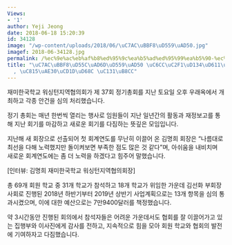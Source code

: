 ```yaml
---
Views:
- '1'
author: Yeji Jeong
date: 2018-06-18 15:20:39
id: 34128
image: "/wp-content/uploads/2018/06/\uC7AC\uBBF8\uD559\uAD50.jpg"
imagef: 2018-06-34128.jpg
permalink: /%ec%9e%ac%eb%af%b8%ed%95%9c%ea%b5%ad%ed%95%99%ea%b5%90-%ec%9b%8c%ec%8b%b1%ed%84%b4%ed%98%91%ec%9d%98%ed%9a%8c-%ec%a0%95%ea%b8%b0%ec%b4%9d%ed%9a%8c-%ec%84%b1%eb%a3%8c/
title: "\uC7AC\uBBF8\uD55C\uAD6D\uD559\uAD50 \uC6CC\uC2F1\uD134\uD611\uC758\uD68C\
  , \uC815\uAE30\uCD1D\uD68C \uC131\uB8CC"
---
```


재미한국학교 워싱턴지역협의회가 제 37회 정기총회를 지난 토요일 오후 우래옥에서 개최하고 각종 안건을 심의 처리했습니다.

정기 총회는 매년 한번씩 열리는 행사로 임원들이 지난 일년간의 활동과 재정보고를 통해 지난 회기를 마감하고 새로운 회기를 다짐하는 뜻깊은 모임입니다.

지난해 새 회장으로 선출되어 첫 회계연도를 무난히 이끌어 온 김명희 회장은 “나름대로 최선을 다해 노력했지만 돌이켜보면 부족한 점도 많은 것 같다”며, 아쉬움을 내비치며 새로운 회계연도에는 좀 더 노력을 하겠다고 힘주어 말했습니다.

[인터뷰: 김명희 재미한국학교 워싱턴지역협의회장]

총 69개 회원 학교 중 31개 학교가 참석하고 18개 학교가 위임한 가운데 김선화 부회장 사회로 진행된 2018년 하반기부터 2019년 상반기 사업계획으로는 13개 항목을 심의 통과시켰으며, 이에 대한 예산으로는 7만9400달러를 책정했습니다.

약 3시간동안 진행된 회의에서 참석자들은 어려운 가운데서도 협회를 잘 이끌어가고 있는 집행부와 이사진에게 감사를 전하고, 지속적으로 힘을 모아 회원 학교와 협회의 발전에 기여하자고 다짐했습니다.